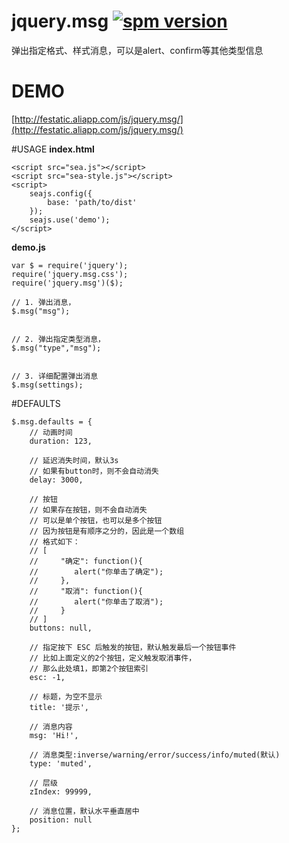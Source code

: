 # jquery.msg [![spm version](http://spmjs.io/badge/jquery.msg)](http://spmjs.io/package/jquery.msg)
弹出指定格式、样式消息，可以是alert、confirm等其他类型信息

# DEMO
[http://festatic.aliapp.com/js/jquery.msg/](http://festatic.aliapp.com/js/jquery.msg/)


#USAGE
**index.html**
```
<script src="sea.js"></script>
<script src="sea-style.js"></script>
<script>
    seajs.config({
        base: 'path/to/dist'
    });
    seajs.use('demo');
</script>
```

**demo.js**
```
var $ = require('jquery');
require('jquery.msg.css');
require('jquery.msg')($);

// 1. 弹出消息，
$.msg("msg");


// 2. 弹出指定类型消息，
$.msg("type","msg");


// 3. 详细配置弹出消息
$.msg(settings);
```



#DEFAULTS
```
$.msg.defaults = {
    // 动画时间
    duration: 123,

    // 延迟消失时间，默认3s
    // 如果有button时，则不会自动消失
    delay: 3000,

    // 按钮
    // 如果存在按钮，则不会自动消失
    // 可以是单个按钮，也可以是多个按钮
    // 因为按钮是有顺序之分的，因此是一个数组
    // 格式如下：
    // [
    //     "确定": function(){
    //        alert("你单击了确定");
    //     },
    //     "取消": function(){
    //        alert("你单击了取消");
    //     }
    // ]
    buttons: null,

    // 指定按下 ESC 后触发的按钮，默认触发最后一个按钮事件
    // 比如上面定义的2个按钮，定义触发取消事件，
    // 那么此处填1，即第2个按钮索引
    esc: -1,

    // 标题，为空不显示
    title: '提示',

    // 消息内容
    msg: 'Hi!',

    // 消息类型:inverse/warning/error/success/info/muted(默认)
    type: 'muted',

    // 层级
    zIndex: 99999,

    // 消息位置，默认水平垂直居中
    position: null
};
```
